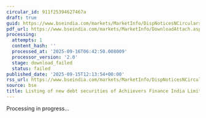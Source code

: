 ```yaml
---
circular_id: 911f25394627467a
draft: true
guid: https://www.bseindia.com/markets/MarketInfo/DispNoticesNCirculars.aspx?Noticeid={2607A5B4-5B87-472B-AF80-F34C612FCC23}&noticeno=20250915-34&dt=09/15/2025&icount=34&totcount=81&flag=0
pdf_url: https://www.bseindia.com/markets/MarketInfo/DownloadAttach.aspx?id=20250915-34&attachedId=
processing:
  attempts: 1
  content_hash: ''
  processed_at: '2025-09-16T06:42:50.008009'
  processor_version: '2.0'
  stage: download_failed
  status: failed
published_date: '2025-09-15T12:13:54+00:00'
rss_url: https://www.bseindia.com/markets/MarketInfo/DispNoticesNCirculars.aspx?Noticeid={2607A5B4-5B87-472B-AF80-F34C612FCC23}&noticeno=20250915-34&dt=09/15/2025&icount=34&totcount=81&flag=0
source: bse
title: Listing of new debt securities of Achiievers Finance India Limited
---
```


Processing in progress...